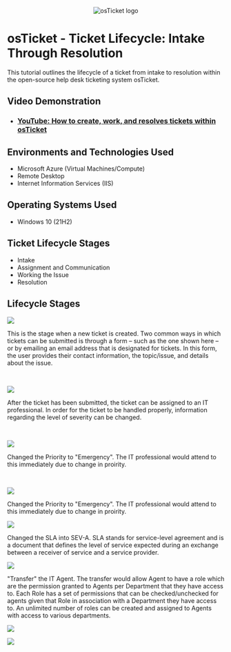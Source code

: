 <p align="center">
<img src="https://i.imgur.com/Clzj7Xs.png" alt="osTicket logo"/>
</p>

<h1>osTicket - Ticket Lifecycle: Intake Through Resolution</h1>
This tutorial outlines the lifecycle of a ticket from intake to resolution within the open-source help desk ticketing system osTicket.<br />


<h2>Video Demonstration</h2>

- ### [YouTube: How to create, work, and resolves tickets within osTicket](https://www.youtube.com)

<h2>Environments and Technologies Used</h2>

- Microsoft Azure (Virtual Machines/Compute)
- Remote Desktop
- Internet Information Services (IIS)

<h2>Operating Systems Used </h2>

- Windows 10</b> (21H2)

<h2>Ticket Lifecycle Stages</h2>

- Intake
- Assignment and Communication
- Working the Issue
- Resolution

<h2>Lifecycle Stages</h2>

<p>
<img src="https://i.imgur.com/TiK9JEj.png"/>
</p>
<p>
This is the stage when a new ticket is created. Two common ways in which tickets can be submitted is through a form – such as the one shown here – or by emailing an email address that is designated for tickets. In this form, the user provides their contact information, the topic/issue, and details about the issue.
</p>
<br />

<p>
<img src="https://i.imgur.com/ETchcQn.png"/>
</p>
<p>
After the ticket has been submitted, the ticket can be assigned to an IT professional. In order for the ticket to be handled properly, information regarding the level of severity can be changed. 
</p>
<br />

<p>
<img src="https://i.imgur.com/4XSYrfu.png"/>
</p>
<p>
Changed the Priority to "Emergency". The IT professional would attend to this immediately due to change in proirity.
</p>
<br />
<p>
<img src="https://i.imgur.com/VAvKsXN.png"/>
</p>
<p>
Changed the Priority to "Emergency". The IT professional would attend to this immediately due to change in proirity.
 </p>
<p>
<img src="https://i.imgur.com/1nBtM96.png"/>
</p>
<p>
Changed the SLA into SEV-A. SLA stands for service-level agreement and is a document that defines the level of service expected during an exchange between a receiver of service and a service provider.
</p>
<p>
<img src="https://i.imgur.com/0fXtldR.png"/>
</p>
"Transfer" the IT Agent. The transfer would allow Agent to have a role which are the permission granted to Agents per Department that they have access to. Each Role has a set of permissions that can be checked/unchecked for agents given that Role in association with a Department they have access to. An unlimited number of roles can be created and assigned to Agents with access to various departments.
<p>
<img src="https://i.imgur.com/c4VrDbF.png"/>
</p>
<p>
<img src="https://i.imgur.com/3z4GxqE.png"/>
</p>

